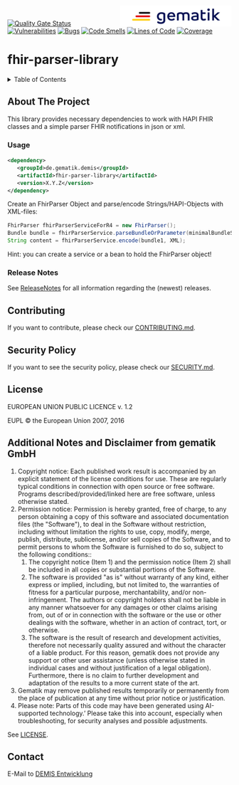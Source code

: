 <img align="right" width="250" height="47" src="media/Gematik_Logo_Flag.png"/> <br/>

[![Quality Gate Status](https://sonar.prod.ccs.gematik.solutions/api/project_badges/measure?project=de.gematik.demis%3Afhir-parser-library&metric=alert_status&token=c91558e8e32879962ecfeab0e044f90e1ae1d1aa)](https://sonar.prod.ccs.gematik.solutions/dashboard?id=de.gematik.demis%3Afhir-parser-library) [![Vulnerabilities](https://sonar.prod.ccs.gematik.solutions/api/project_badges/measure?project=de.gematik.demis%3Afhir-parser-library&metric=vulnerabilities&token=c91558e8e32879962ecfeab0e044f90e1ae1d1aa)](https://sonar.prod.ccs.gematik.solutions/dashboard?id=de.gematik.demis%3Afhir-parser-library) [![Bugs](https://sonar.prod.ccs.gematik.solutions/api/project_badges/measure?project=de.gematik.demis%3Afhir-parser-library&metric=bugs&token=c91558e8e32879962ecfeab0e044f90e1ae1d1aa)](https://sonar.prod.ccs.gematik.solutions/dashboard?id=de.gematik.demis%3Afhir-parser-library) [![Code Smells](https://sonar.prod.ccs.gematik.solutions/api/project_badges/measure?project=de.gematik.demis%3Afhir-parser-library&metric=code_smells&token=c91558e8e32879962ecfeab0e044f90e1ae1d1aa)](https://sonar.prod.ccs.gematik.solutions/dashboard?id=de.gematik.demis%3Afhir-parser-library) [![Lines of Code](https://sonar.prod.ccs.gematik.solutions/api/project_badges/measure?project=de.gematik.demis%3Afhir-parser-library&metric=ncloc&token=c91558e8e32879962ecfeab0e044f90e1ae1d1aa)](https://sonar.prod.ccs.gematik.solutions/dashboard?id=de.gematik.demis%3Afhir-parser-library) [![Coverage](https://sonar.prod.ccs.gematik.solutions/api/project_badges/measure?project=de.gematik.demis%3Afhir-parser-library&metric=coverage&token=c91558e8e32879962ecfeab0e044f90e1ae1d1aa)](https://sonar.prod.ccs.gematik.solutions/dashboard?id=de.gematik.demis%3Afhir-parser-library)

# fhir-parser-library

<details>
  <summary>Table of Contents</summary>
  <ol>
    <li>
      <a href="#about-the-project">About The Project</a>
       <ul>
        <li><a href="#usage">Usage</a></li>
        <li><a href="#release-notes">Release Notes</a></li>
      </ul>
	</li>
    <li><a href="#contributing">Contributing</a></li>
    <li><a href="#security-policy">Security Policy</a></li>
    <li><a href="#license">License</a></li>
    <li><a href="#contact">Contact</a></li>
  </ol>
</details>

## About The Project

This library provides necessary dependencies to work with HAPI FHIR classes and a simple parser FHIR notifications in json or xml.  


### Usage

```xml
<dependency>  
   <groupId>de.gematik.demis</groupId>  
   <artifactId>fhir-parser-library</artifactId>  
   <version>X.Y.Z</version>  
</dependency>
```

Create an FhirParser Object and parse/encode Strings/HAPI-Objects with XML-files:

```java 
FhirParser fhirParserServiceForR4 = new FhirParser();
Bundle bundle = fhirParserService.parseBundleOrParameter(minimalBundleString, XML);
String content = fhirParserService.encode(bundle1, XML);
 ```   

Hint: you can create a service or a bean to hold the FhirParser object!

### Release Notes
See [ReleaseNotes](ReleaseNotes.md) for all information regarding the (newest) releases.

## Contributing
If you want to contribute, please check our [CONTRIBUTING.md](.github/CONTRIBUTING.md).

## Security Policy
If you want to see the security policy, please check our [SECURITY.md](.github/SECURITY.md).

## License
EUROPEAN UNION PUBLIC LICENCE v. 1.2

EUPL © the European Union 2007, 2016

## Additional Notes and Disclaimer from gematik GmbH

1. Copyright notice: Each published work result is accompanied by an explicit statement of the license conditions for use. These are regularly typical conditions in connection with open source or free software. Programs described/provided/linked here are free software, unless otherwise stated.
2. Permission notice: Permission is hereby granted, free of charge, to any person obtaining a copy of this software and associated documentation files (the "Software"), to deal in the Software without restriction, including without limitation the rights to use, copy, modify, merge, publish, distribute, sublicense, and/or sell copies of the Software, and to permit persons to whom the Software is furnished to do so, subject to the following conditions::
   1. The copyright notice (Item 1) and the permission notice (Item 2) shall be included in all copies or substantial portions of the Software.
   2. The software is provided "as is" without warranty of any kind, either express or implied, including, but not limited to, the warranties of fitness for a particular purpose, merchantability, and/or non-infringement. The authors or copyright holders shall not be liable in any manner whatsoever for any damages or other claims arising from, out of or in connection with the software or the use or other dealings with the software, whether in an action of contract, tort, or otherwise.
   3. The software is the result of research and development activities, therefore not necessarily quality assured and without the character of a liable product. For this reason, gematik does not provide any support or other user assistance (unless otherwise stated in individual cases and without justification of a legal obligation). Furthermore, there is no claim to further development and adaptation of the results to a more current state of the art.
3. Gematik may remove published results temporarily or permanently from the place of publication at any time without prior notice or justification.
4. Please note: Parts of this code may have been generated using AI-supported technology.’ Please take this into account, especially when troubleshooting, for security analyses and possible adjustments.

See [LICENSE](LICENSE.md).

## Contact
E-Mail to [DEMIS Entwicklung](mailto:demis-entwicklung@gematik.de?subject=[GitHub]%20fhir-parser-library)